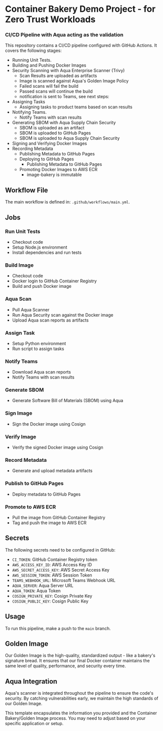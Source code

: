 # Container Bakery Demo Project - for Zero Trust Workloads

### CI/CD Pipeline with Aqua acting as the validation 

This repository contains a CI/CD pipeline configured with GitHub Actions. It covers the following stages:

- Running Unit Tests.
- Building and Pushing Docker Images
- Security Scanning with Aqua Enterprise Scanner (Trivy)
    - Scan Results are uploaded as artifacts
    - Image is scanned against Aqua's Golden Image Policy
    - Failed scans will fail the build
    - Passed scans will continue the build
    - notification is sent to Teams, see next steps:
- Assigning Tasks
    - Assigning tasks to product teams based on scan results
- Notifying Teams.
   - Notify Teams with scan results
- Generating SBOM with Aqua Supply Chain Security
    - SBOM is uploaded as an artifact
    - SBOM is uploaded to GitHub Pages
    - SBOM is uploaded to Aqua Supply Chain Security
- Signing and Verifying Docker Images
- Recording Metadata
    - Publishing Metadata to GitHub Pages
  - Deploying to GitHub Pages
    - Publishing Metadata to GitHub Pages 
  - Promoting Docker Images to AWS ECR
    - image-bakery is immutable 

## Workflow File

The main workflow is defined in: `.github/workflows/main.yml`.

## Jobs

### Run Unit Tests

- Checkout code
- Setup Node.js environment
- Install dependencies and run tests

### Build Image

- Checkout code
- Docker login to GitHub Container Registry
- Build and push Docker image

### Aqua Scan

- Pull Aqua Scanner
- Run Aqua Security scan against the Docker image
- Upload Aqua scan reports as artifacts

### Assign Task

- Setup Python environment
- Run script to assign tasks

### Notify Teams

- Download Aqua scan reports
- Notify Teams with scan results

### Generate SBOM

- Generate Software Bill of Materials (SBOM) using Aqua

### Sign Image

- Sign the Docker image using Cosign

### Verify Image

- Verify the signed Docker image using Cosign

### Record Metadata

- Generate and upload metadata artifacts

### Publish to GitHub Pages

- Deploy metadata to GitHub Pages

### Promote to AWS ECR

- Pull the image from GitHub Container Registry
- Tag and push the image to AWS ECR

## Secrets

The following secrets need to be configured in GitHub:

- `CI_TOKEN`: GitHub Container Registry token
- `AWS_ACCESS_KEY_ID`: AWS Access Key ID
- `AWS_SECRET_ACCESS_KEY`: AWS Secret Access Key
- `AWS_SESSION_TOKEN`: AWS Session Token
- `TEAMS_WEBHOOK_URL`: Microsoft Teams Webhook URL
- `AQUA_SERVER`: Aqua Server URL
- `AQUA_TOKEN`: Aqua Token
- `COSIGN_PRIVATE_KEY`: Cosign Private Key
- `COSIGN_PUBLIC_KEY`: Cosign Public Key

## Usage

To run this pipeline, make a push to the `main` branch.



## Golden Image

Our Golden Image is the high-quality, standardized output - like a bakery's signature bread. It ensures that our final Docker container maintains the same level of quality, performance, and security every time.

## Aqua Integration

Aqua's scanner is integrated throughout the pipeline to ensure the code's security. By catching vulnerabilities early, we maintain the high standards of our Golden Image.

This template encapsulates the information you provided and the Container Bakery/Golden Image process. You may need to adjust based on your specific application or setup.




